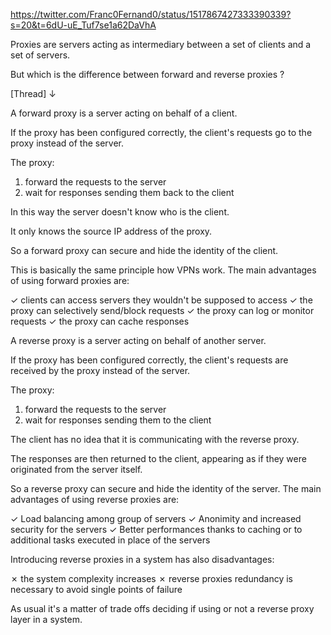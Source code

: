 https://twitter.com/Franc0Fernand0/status/1517867427333390339?s=20&t=6dU-uE_Tuf7se1a62DaVhA

Proxies are servers acting as intermediary between a set of clients and a set of servers.

But which is the difference between forward and reverse proxies ?

[Thread] ↓



A forward proxy is a server acting on behalf of a client.

If the proxy has been configured correctly, the client's requests go to the proxy instead of the server.

The proxy:

1. forward the requests to the server
2. wait for responses sending them back to the client

In this way the server doesn't know who is the client.

It only knows the source IP address of the proxy.

So a forward proxy can secure and hide the identity of the client.

This is basically the same principle how VPNs work. The main advantages of using forward proxies are:

✓ clients can access servers they wouldn't be supposed to access
✓ the proxy can selectively send/block requests
✓ the proxy can log or monitor requests
✓ the proxy can cache responses

A reverse proxy is a server acting on behalf of another server.

If the proxy has been configured correctly, the client's requests are received by the proxy instead of the server.

The proxy:

1. forward the requests to the server
2. wait for responses sending them to the client

The client has no idea that it is communicating with the reverse proxy.

The responses are then returned to the client, appearing as if they were originated from the server itself.

So a reverse proxy can secure and hide the identity of the server. The main advantages of using reverse proxies are:

✓ Load balancing among group of servers
✓ Anonimity and increased security for the servers
✓ Better performances thanks to caching or to additional tasks executed in place of the servers

Introducing reverse proxies in a system has also disadvantages:

✗ the system complexity increases
✗ reverse proxies redundancy is necessary to avoid single points of failure

As usual it's a matter of trade offs deciding if using or not a reverse proxy layer in a system.

